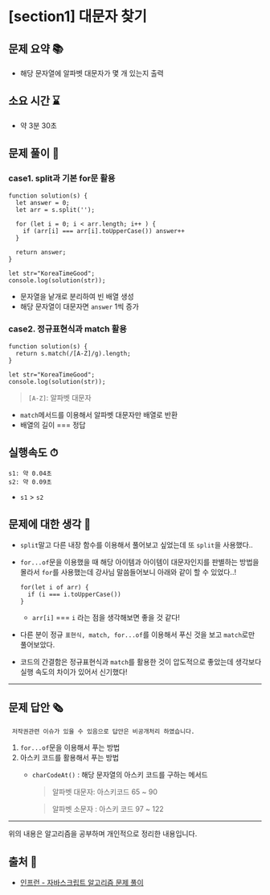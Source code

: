 # [section1] 대문자 찾기
## 문제 요약 📚
- 해당 문자열에 알파벳 대문자가 몇 개 있는지 출력

## 소요 시간 ⌛️
- 약 3분 30초

## 문제 풀이 📝
### case1. split과 기본 for문 활용
```
function solution(s) {
  let answer = 0;
  let arr = s.split('');

  for (let i = 0; i < arr.length; i++ ) {
    if (arr[i] === arr[i].toUpperCase()) answer++
  }

  return answer;
}

let str="KoreaTimeGood";
console.log(solution(str));
```
- 문자열을 낱개로 분리하여 빈 배열 생성
- 해당 문자열이 대문자면 `answer` 1씩 증가

### case2. 정규표현식과 match 활용
```
function solution(s) {
  return s.match(/[A-Z]/g).length;
}

let str="KoreaTimeGood";
console.log(solution(str));
```
> `[A-Z]`: 알파벳 대문자
- `match`메서드를 이용해서 알파벳 대문자만 배열로 반환
- 배열의 길이 === 정답

## 실행속도 ⏱
```
s1: 약 0.04초
s2: 약 0.09초
```
- `s1` > `s2`
## 문제에 대한 생각 🧐
- `split`말고 다른 내장 함수를 이용해서 풀어보고 싶었는데 또 `split`을 사용했다..
- `for...of`문을 이용했을 때 해당 아이템과 아이템이 대문자인지를 판별하는 방법을 몰라서 `for`를 사용했는데 강사님 말씀들어보니 아래와 같이 할 수 있었다..!

  ```
  for(let i of arr) {
    if (i === i.toUpperCase())
  }
  ```
  - `arr[i]` === `i` 라는 점을 생각해보면 좋을 것 같다!
- 다른 분이 정규 `표현식, match, for...of`를 이용해서 푸신 것을 보고 `match`로만 풀어보았다.
- 코드의 간결함은 정규표현식과 `match`를 활용한 것이 압도적으로 좋았는데 생각보다 실행 속도의 차이가 있어서 신기했다!

- - -
## 문제 답안 🗞
```
 저작권관련 이슈가 있을 수 있음으로 답안은 비공개처리 하였습니다.
```
1. `for...of`문을 이용해서 푸는 방법
2. 아스키 코드를 활용해서 푸는 방법
     - `charCodeAt()` : 해당 문자열의 아스키 코드를 구하는 메서드
        > 알파벳 대문자: 아스키코드 65 ~ 90

        > 알파벳 소문자 : 아스키 코드 97 ~ 122

- - -
위의 내용은 알고리즘을 공부하며 개인적으로 정리한 내용입니다.
## 출처 📝
- [인프런 - 자바스크립트 알고리즘 문제 풀이](https://www.inflearn.com/course/%EC%9E%90%EB%B0%94%EC%8A%A4%ED%81%AC%EB%A6%BD%ED%8A%B8-%EC%95%8C%EA%B3%A0%EB%A6%AC%EC%A6%98-%EB%AC%B8%EC%A0%9C%ED%92%80%EC%9D%B4/dashboard)